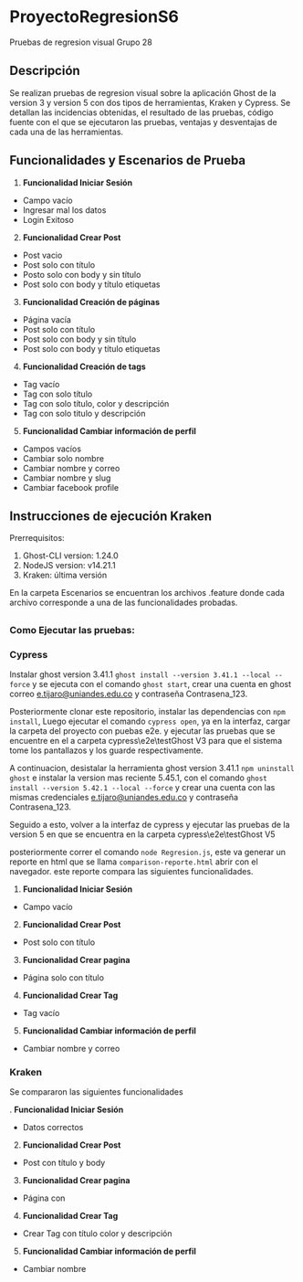 # ProyectoRegresionS6

Pruebas de regresion visual Grupo 28

## Descripción

Se realizan pruebas de regresion visual sobre la aplicación Ghost de la version 3 y version 5 con dos tipos de herramientas, Kraken y Cypress. Se detallan las incidencias obtenidas, el resultado de las pruebas, código fuente con el que se ejecutaron las pruebas,  ventajas y desventajas de cada una de las herramientas. 

## Funcionalidades y Escenarios de Prueba

1. **Funcionalidad Iniciar Sesión**
  - Campo vacío
  - Ingresar mal los datos
  - Login Exitoso
2. **Funcionalidad Crear Post**
  - Post vacio
  - Post solo con título
  - Posto solo con body y sin título
  - Post solo con body y título etiquetas
3. **Funcionalidad Creación de páginas**
  - Página vacía
  - Post solo con título
  - Post solo con body y sin título
  - Post solo con body y título etiquetas
4. **Funcionalidad Creación de tags**
  - Tag vacío
  - Tag con solo título
  - Tag con solo título, color y descripción
  - Tag con solo titulo y descripción
5. **Funcionalidad Cambiar información de perfil**
  - Campos vacíos
  - Cambiar solo nombre
  - Cambiar nombre y correo
  - Cambiar nombre y slug
  - Cambiar facebook profile
  
## Instrucciones de ejecución Kraken

Prerrequisitos:
 1. Ghost-CLI version: 1.24.0
 2. NodeJS version: v14.21.1
 3. Kraken: última versión
 
 En la carpeta Escenarios se encuentran los archivos .feature donde cada archivo corresponde a una de las funcionalidades probadas.
##
### Como Ejecutar las pruebas:

### Cypress

Instalar ghost version 3.41.1 `ghost install --version 3.41.1 --local --force` y se ejecuta con el comando `ghost start`, crear una cuenta en ghost correo e.tijaro@uniandes.edu.co y contraseña Contrasena_123.

Posteriormente clonar este repositorio, instalar las dependencias con `npm install`, Luego ejecutar el comando `cypress open`, ya en la interfaz, cargar la carpeta del proyecto con puebas e2e. y ejecutar las pruebas que se encuentre en el a carpeta cypress\e2e\testGhost V3 para que el sistema tome los pantallazos y los guarde respectivamente.

A continuacion, desistalar la herramienta ghost version 3.41.1 `npm uninstall ghost` e instalar la version mas reciente 5.45.1, con el comando `ghost install --version 5.42.1 --local --force` y crear una cuenta con las mismas credenciales e.tijaro@uniandes.edu.co y contraseña Contrasena_123.

Seguido a esto, volver a la interfaz de cypress y ejecutar las pruebas de la version 5 en que se encuentra en la carpeta cypress\e2e\testGhost V5 

posteriormente correr el comando `node Regresion.js`, este va generar un reporte en html que se llama `comparison-reporte.html` abrir con el navegador. este reporte compara las siguientes funcionalidades.
1. **Funcionalidad Iniciar Sesión**
  - Campo vacío
2. **Funcionalidad Crear Post**
  - Post solo con título
3. **Funcionalidad Crear pagina**
  - Página solo con título
4. **Funcionalidad Crear Tag**
  - Tag vacío
5. **Funcionalidad Cambiar información de perfil**
  - Cambiar nombre y correo

### Kraken
 
Se compararon las siguientes funcionalidades
 
 . **Funcionalidad Iniciar Sesión**
  - Datos correctos
2. **Funcionalidad Crear Post**
  - Post con título y body
3. **Funcionalidad Crear pagina**
  - Página con 
4. **Funcionalidad Crear Tag**
  - Crear Tag con título color y descripción
5. **Funcionalidad Cambiar información de perfil**
  - Cambiar nombre
 
 
